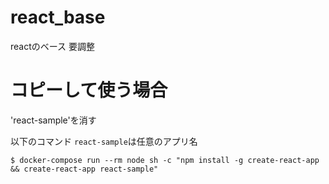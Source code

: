 # react_base
reactのベース 要調整

# コピーして使う場合

'react-sample'を消す

以下のコマンド
`react-sample`は任意のアプリ名

```
$ docker-compose run --rm node sh -c "npm install -g create-react-app && create-react-app react-sample"
```
